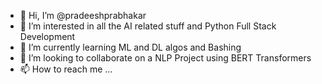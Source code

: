 - 👋 Hi, I’m @pradeeshprabhakar
- 👀 I’m interested in all the AI related stuff and Python Full Stack Development
- 🌱 I’m currently learning ML and DL algos and Bashing
- 💞️ I’m looking to collaborate on a NLP Project using BERT Transformers
- 📫 How to reach me ...

<!---
pradeeshprabhakar/pradeeshprabhakar is a ✨ special ✨ repository because its `README.md` (this file) appears on your GitHub profile.
You can click the Preview link to take a look at your changes.
--->
